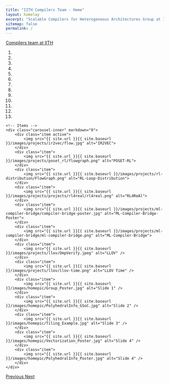 ```yaml
---
title: "IITH Compilers Team - Home"
layout: homelay
excerpt: "Scalable Compilers for Heterogeneous Architectures Group at IIT Hyderabad."
sitemap: false
permalink: /
---
```


[Compilers team at IITH](https://compilers.cse.iith.ac.in/team/) 

<div markdown="0" id="carousel" class="carousel slide" data-ride="carousel" data-interval="5000" data-pause="hover" >
    <!-- Menu -->
    <ol class="carousel-indicators">
        <li data-target="#carousel" data-slide-to="0" class="active"></li>
        <li data-target="#carousel" data-slide-to="1"></li>
        <li data-target="#carousel" data-slide-to="2"></li>
        <li data-target="#carousel" data-slide-to="3"></li>
        <li data-target="#carousel" data-slide-to="4"></li>
        <li data-target="#carousel" data-slide-to="5"></li>
        <li data-target="#carousel" data-slide-to="6"></li>
        <li data-target="#carousel" data-slide-to="7"></li>
        <li data-target="#carousel" data-slide-to="8"></li>
        <li data-target="#carousel" data-slide-to="9"></li>
        <li data-target="#carousel" data-slide-to="10"></li>
        <li data-target="#carousel" data-slide-to="11"></li>
        <li data-target="#carousel" data-slide-to="12"></li>
    </ol>

    <!-- Items -->
    <div class="carousel-inner" markdown="0">
        <div class="item active">
            <img src="{{ site.url }}{{ site.baseurl }}/images/projects/ir2vec/flow.jpg" alt="IR2VEC">
        </div>
        <div class="item">
            <img src="{{ site.url }}{{ site.baseurl }}/images/projects/poset_rl/flowgraph.png" alt="POSET-RL">
        </div>
        <div class="item">
            <img src="{{ site.url }}{{ site.baseurl }}/images/projects/rl-distribution/FlowGraph.png" alt="RL-Loop-Distribution">
        </div>
        <div class="item">
            <img src="{{ site.url }}{{ site.baseurl }}/images/projects/projects/rl4real/rl4real.png" alt="RL4ReAl">
        </div>
        <div class="item">
            <img src="{{ site.url }}{{ site.baseurl }}/images/projects/ml-compiler-bridge/compiler-bridge-poster.jpg" alt="ML-Compiler-Bridge-Poster">
        </div>
        <div class="item">
            <img src="{{ site.url }}{{ site.baseurl }}/images/projects/ml-compiler-bridge/ml-compiler-bridge.png" alt="ML-Compiler-Bridge">
        </div>
        <div class="item">
            <img src="{{ site.url }}{{ site.baseurl }}/images/projects/llov/OmpVerify.jpeg" alt="LLOV" />
        </div>
        <div class="item">
            <img src="{{ site.url }}{{ site.baseurl }}/images/projects/llov/llov-time.png" alt="LLOV Time" />
        </div>
        <div class="item">
            <img src="{{ site.url }}{{ site.baseurl }}/images/homepic/Group_Poster.jpg" alt="Slide 1" />
        </div>
        <div class="item">
            <img src="{{ site.url }}{{ site.baseurl }}/images/homepic/PolyhedralInfo_GSoC.jpg" alt="Slide 2" />
        </div>
        <div class="item">
            <img src="{{ site.url }}{{ site.baseurl }}/images/homepic/Tiling_Example.jpg" alt="Slide 3" />
        </div>
        <div class="item">
            <img src="{{ site.url }}{{ site.baseurl }}/images/homepic/Vectorization_Poster.jpg" alt="Slide 4" />
        </div>
        <div class="item">
            <img src="{{ site.url }}{{ site.baseurl }}/images/homepic/PolyhedralInfo_Poster.jpg" alt="Slide 4" />
        </div>
    </div> 
  <a class="left carousel-control" href="#carousel" role="button" data-slide="prev">
    <span class="glyphicon glyphicon-chevron-left" aria-hidden="true"></span>
    <span class="sr-only">Previous</span>
  </a>
  <a class="right carousel-control" href="#carousel" role="button" data-slide="next">
    <span class="glyphicon glyphicon-chevron-right" aria-hidden="true"></span>
    <span class="sr-only">Next</span>
  </a>
</div>

